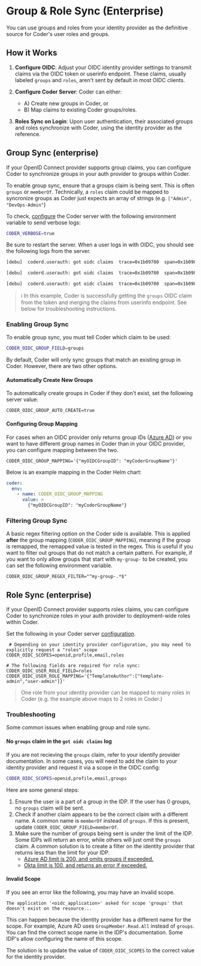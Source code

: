 # Group & Role Sync (Enterprise)

You can use groups and roles from your identity provider as the definitive source for Coder's user roles and groups.

## How it Works

1. **Configure OIDC**: Adjust your OIDC identity provider settings to transmit claims via the OIDC token or userinfo endpoint. These claims, usually labeled `groups` and `roles`, aren't sent by default in most OIDC clients.

1. **Configure Coder Server**: Coder can either:
   - A) Create new groups in Coder, or
   - B) Map claims to existing Coder groups/roles.

1. **Roles Sync on Login**: Upon user authentication, their associated groups and roles synchronize with Coder, using the identity provider as the reference.

## Group Sync (enterprise)

If your OpenID Connect provider supports group claims, you can configure Coder
to synchronize groups in your auth provider to groups within Coder.

To enable group sync, ensure that a groups claim is being sent. This is often `groups` or `memberOf`. Technically, a `roles` claim could be mapped to syncronize groups as Coder just expects an array of strings (e.g. `["Admin", "DevOps-Admin"`)

To check, [configure](../configure.md) the Coder server with the following environment variable to send verbose logs:

```sh
CODER_VERBOSE=true
```

Be sure to restart the server. When a user logs in with OIDC, you should see the following logs from the server.


```sh
[debu]  coderd.userauth: got oidc claims  trace=0x1b09780  span=0x1b09820  request_id=833f136a-2e6b-4df5-8ecb-1316c71a425a  source=id_token  claim_fields="[aio aud email exp groups iat idp iss name nbf oid preferred_username rh sub tid uti ver]"  blank=[]

[debu]  coderd.userauth: got oidc claims  trace=0x1b09780  span=0x1b09820  request_id=833f136a-2e6b-4df5-8ecb-1316c71a425a  source=userinfo  claim_fields="[email family_name given_name name picture sub]"  blank=[]

[debu]  coderd.userauth: got oidc claims  trace=0x1b09780  span=0x1b09820  request_id=833f136a-2e6b-4df5-8ecb-1316c71a425a  source=merged  claim_fields="[aio aud email exp family_name given_name groups iat idp iss name nbf oid picture preferred_username rh sub tid uti ver]"  blank=[]
```

> ℹ️ In this example, Coder is successfully getting the `groups` OIDC claim from the token and merging the claims from userinfo endpoint. See below for troubleshooting instructions.

### Enabling Group Sync

To enable group sync, you must tell Coder which claim to be used:

```sh
CODER_OIDC_GROUP_FIELD=groups
```

By default, Coder will only sync groups that match an existing group in Coder. However, there are two other options.

#### Automatically Create New Groups

To automatically create groups in Coder if they don't exist, set the following server value:

```console
CODER_OIDC_GROUP_AUTO_CREATE=true
```

#### Configuring Group Mapping

For cases when an OIDC provider only returns group IDs ([Azure AD][azure-gids])
or you want to have different group names in Coder than in your OIDC provider,
you can configure mapping between the two.

```console
CODER_OIDC_GROUP_MAPPING='{"myOIDCGroupID": "myCoderGroupName"}'
```

Below is an example mapping in the Coder Helm chart:

```yaml
coder:
  env:
    - name: CODER_OIDC_GROUP_MAPPING
      value: >
        {"myOIDCGroupID": "myCoderGroupName"}
```

### Filtering Group Sync

A basic regex filtering option on the Coder side is available. This is applied **after** the group mapping (`CODER_OIDC_GROUP_MAPPING`), meaning if the group is remapped, the remapped value is tested in the regex. This is useful if you want to filter out groups that do not match a certain pattern. For example, if you want to only allow groups that start with `my-group-` to be created, you can set the following environment variable.

```console
CODER_OIDC_GROUP_REGEX_FILTER="^my-group-.*$"
```

## Role Sync (enterprise)

If your OpenID Connect provider supports roles claims, you can configure Coder
to synchronize roles in your auth provider to deployment-wide roles within Coder.

Set the following in your Coder server [configuration](./configure.md).

```console
 # Depending on your identity provider configuration, you may need to explicitly request a "roles" scope
CODER_OIDC_SCOPES=openid,profile,email,roles

# The following fields are required for role sync:
CODER_OIDC_USER_ROLE_FIELD=roles
CODER_OIDC_USER_ROLE_MAPPING='{"TemplateAuthor":["template-admin","user-admin"]}'
```

> One role from your identity provider can be mapped to many roles in Coder (e.g. the example above maps to 2 roles in Coder.)

[azure-gids]: https://github.com/MicrosoftDocs/azure-docs/issues/59766#issuecomment-664387195

### Troubleshooting

Some common issues when enabling group and role sync.

#### No `groups` claim in the `got oidc claims` log

If you are not recieving the `groups` claim, refer to your identify provider documentation. In some cases, you will need to add the claim to your identity provider and request it via a scope in the OIDC config:

```sh
CODER_OIDC_SCOPES=openid,profile,email,groups
```

Here are some general steps:

1. Ensure the user is a part of a group in the IDP. If the user has 0 groups, no `groups` claim will be sent.
2. Check if another claim appears to be the correct claim with a different name. A common name is `memberOf` instead of `groups`. If this is present, update `CODER_OIDC_GROUP_FIELD=memberOf`.
3. Make sure the number of groups being sent is under the limit of the IDP. Some IDPs will return an error, while others will just omit the `groups` claim. A common solution is to create a filter on the identity provider that returns less than the limit for your IDP.
   - [Azure AD limit is 200, and omits groups if exceeded.](https://learn.microsoft.com/en-us/azure/active-directory/hybrid/connect/how-to-connect-fed-group-claims#options-for-applications-to-consume-group-information)
   - [Okta limit is 100, and returns an error if exceeded.](https://developer.okta.com/docs/reference/api/oidc/#scope-dependent-claims-not-always-returned)

#### Invalid Scope

If you see an error like the following, you may have an invalid scope.

```console
The application '<oidc_application>' asked for scope 'groups' that doesn't exist on the resource...
```

This can happen because the identity provider has a different name for the scope. For example, Azure AD uses `GroupMember.Read.All` instead of `groups`. You can find the correct scope name in the IDP's documentation. Some IDP's allow configuring the name of this scope.

The solution is to update the value of `CODER_OIDC_SCOPES` to the correct value for the identity provider.
